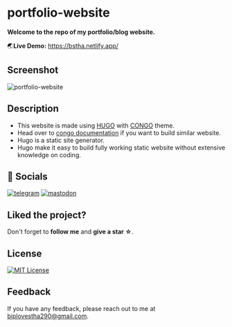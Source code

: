 # portfolio-website

**Welcome to the repo of my portfolio/blog website.**


🌏**Live Demo:** https://bstha.netlify.app/


## Screenshot

![portfolio-website](https://github.com/biplov-stha/portfolio-website/assets/137496709/4dee72d7-0368-48f2-a5c1-3b26fb459a17)


## Description

- This website is made using [HUGO](https://gohugo.io/) with [CONGO](https://themes.gohugo.io/themes/congo/) theme.
- Head over to [congo documentation](https://jpanther.github.io/congo/docs/) if you want to build similar website.
- Hugo is a static site generator.
- Hugo make it easy to build fully working static website without extensive knowledge on coding.
## 🔗 Socials

[![telegram](https://img.shields.io/badge/telegram-0A66C2?style=for-the-badge&logo=telegram&logoColor=white)](https://t.me/stha_biplov)
[![mastodon](https://img.shields.io/badge/mastodon-1DA1F2?style=for-the-badge&logo=mastodon&logoColor=white)](https://mastodon.social/@bstha)


## Liked the project?

Don't forget to **follow me** and **give a star ☆**.
## License

[![MIT License](https://img.shields.io/badge/License-MIT-green.svg)](https://choosealicense.com/licenses/mit/)



## Feedback

If you have any feedback, please reach out to me at biplovestha290@gmail.com.
